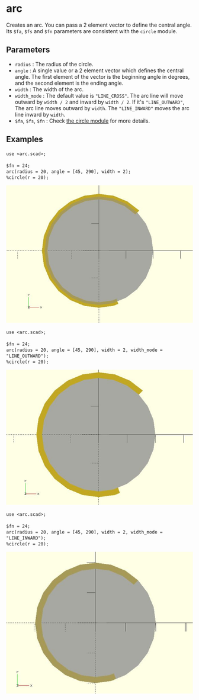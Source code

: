 # arc

Creates an arc. You can pass a 2 element vector to define the central angle. Its `$fa`, `$fs` and `$fn` parameters are consistent with the `circle` module. 

## Parameters

- `radius` : The radius of the circle.
- `angle` : A single value or a 2 element vector which defines the central angle. The first element of the vector is the beginning angle in degrees, and the second element is the ending angle.
- `width` : The width of the arc.
- `width_mode` : The default value is `"LINE_CROSS"`. The arc line will move outward by `width / 2` and inward by `width / 2`. If it's `"LINE_OUTWARD"`, The arc line moves outward by `width`. The `"LINE_INWARD"` moves the arc line inward by `width`.
- `$fa`, `$fs`, `$fn` : Check [the circle module](https://en.wikibooks.org/wiki/OpenSCAD_User_Manual/Using_the_2D_Subsystem#circle) for more details.


## Examples
  
    use <arc.scad>;
    
    $fn = 24;
    arc(radius = 20, angle = [45, 290], width = 2);
    %circle(r = 20); 

![arc](images/lib-arc-1.JPG)

    use <arc.scad>;
    
    $fn = 24;
    arc(radius = 20, angle = [45, 290], width = 2, width_mode = "LINE_OUTWARD");
    %circle(r = 20); 

![arc](images/lib-arc-2.JPG)

    use <arc.scad>;
    
    $fn = 24;
    arc(radius = 20, angle = [45, 290], width = 2, width_mode = "LINE_INWARD");
    %circle(r = 20); 

![arc](images/lib-arc-3.JPG)



